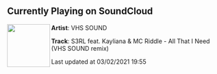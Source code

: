 ## Currently Playing on SoundCloud

[<img align="left" width="100" src="https://i1.sndcdn.com/artworks-cGX43Gf6YXwUNZNp-4uKM8A-t50x50.jpg">](https://soundcloud.com/user-956581289/s3rl-feat-kayliana-mc-riddle-all-that-i-need-vhs-sound-remix)

**Artist**: VHS SOUND 

**Track**: S3RL feat. Kayliana & MC Riddle - All That I Need (VHS SOUND remix)

Last updated at 03/02/2021 19:55
